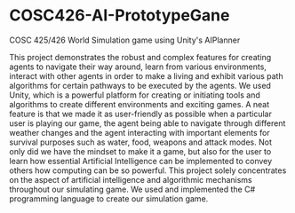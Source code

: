 # COSC426-AI-PrototypeGane
COSC 425/426 World Simulation game using Unity's AIPlanner

This project demonstrates the robust and complex features for creating agents to navigate their way around, learn from various environments, interact with other agents in order to make a living and exhibit various path algorithms for certain pathways to be executed by the agents. We used Unity, which is a powerful platform for creating or initiating tools and algorithms to create different environments and exciting games. A neat feature is that we made it as user-friendly as possible when a particular user is playing our game, the agent being able to navigate through different weather changes and the agent interacting with important elements for survival purposes such as water, food, weapons and attack modes. Not only did we have the mindset to make it a game, but also for the user to learn how essential Artificial Intelligence can be implemented to convey others how computing can be so powerful. This project solely concentrates on the aspect of artificial intelligence and algorithmic mechanisms throughout our simulating game. We used and implemented the C# programming language to create our simulation game.
